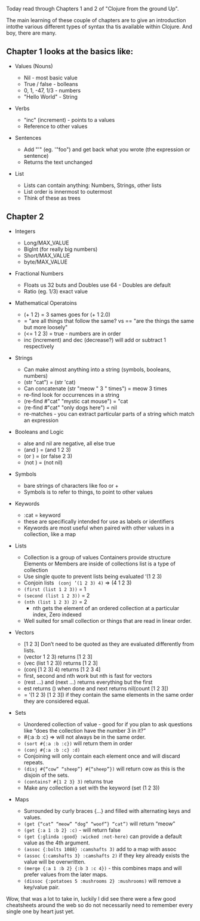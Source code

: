 Today read through Chapters 1 and 2 of "Clojure from the ground Up".

The main learning of these couple of chapters are to give an introduction intothe various different types of syntax tha tis available within Clojure. And boy, there are many. 

## Chapter 1 looks at the basics like:

- Values (Nouns)
  - Nil - most basic value
  - True / false - bolleans
  - 0, 1, -47, 1/3 - numbers
  - "Hello World" - String

- Verbs
  - "inc" (increment) - points to a values
  - Reference to other values

- Sentences
  - Add "'" (eg. '"foo") and get back what you wrote (the expression or sentence)
  - Returns the text unchanged

- List
  - Lists can contain anything: Numbers, Strings, other lists
  - List order is innermost to outermost
  - Think of these as trees

## Chapter 2

- Integers
  - Long/MAX_VALUE
  - BigInt (for really big numbers)
  - Short/MAX_VALUE
  - byte/MAX_VALUE

- Fractional Numbers
  -  Floats us 32 buts and Doubles use 64 - Doubles are default
  -  Ratio (eg. 1/3) exact value

- Mathematical Operatoins
  - (+ 1  2) = 3 sames goes for (+ 1  2.0) 
  - = "are all things that follow the same? vs ==  "are the things the same but more loosely"
  - (<= 1 2 3) = true - numbers are in order
  - inc (increment) and dec (decrease?) will add or subtract 1 respectively

- Strings
  -  Can make almost anything into a string (symbols, booleans, numbers)
  -  (str "cat") = (str 'cat)
  -  Can concatenate (str "meow " 3 " times") = meow 3 times
  -  re-find look for occurrences in a string
    -  (re-find #"cat" "mystic cat mouse") = "cat
    - (re-find #"cat" "only dogs here") = nil
  - re-matches - you can extract particular parts of a string which match an expression

- Booleans and Logic
  - alse and nil are negative, all else true
  - (and ) = (and 1 2 3)
  - (or ) = (or false 2 3)
  - (not ) = (not nil)

- Symbols
  - bare strings of characters like foo or +
  - Symbols is to refer to things, to point to other values

- Keywords
  - :cat = keyword
  - these are specifically intended for use as labels or identifiers
  - Keywords are most useful when paired with other values in a collection, like a map

- Lists
  - Collection is a group of values Containers provide structure Elements or Members are inside of collections list is a type of collection
  - Use single quote to prevent lists being evaluated ’(1 2 3)
  - Conjoin lists ``` (conj ’(1 2 3) 4)``` => (4 1 2 3)
  - ```(first (list 1 2 3))``` = 1
  - ```(second (list 1 2 3))``` = 2
  - ```(nth (list 1 2 3) 2)``` = 2
    - nth gets the element of an ordered collection at a particular index, Zero indexed
  - Well suited for small collection or things that are read in linear order.

- Vectors
  -  [1 2 3] Don’t need to be quoted as they are evaluated differently from lists.
  - (vector 1 2 3) returns [1 2 3]
  -  (vec (list 1 2 3)) returns [1 2 3]
  - (conj [1 2 3] 4) returns [1 2 3 4]
  - first, second and nth work but nth is fast for vectors
  - (rest …) and (next …) returns everything but the first
  - est returns () when done and next returns nil(count [1 2 3])
  - = ’(1 2 3) [1 2 3]) if they contain the same elements in the same order they are considered equal.

- Sets
  - Unordered collection of value - good for if you plan to ask questions like “does the collection have the number 3 in it?”
  - #{:a :b :c} => will not always be in the same order.
  - ```(sort #{:a :b :c})``` will return them in order
  - ```(conj #{:a :b :c} :d)```
  - Conjoining will only contain each element once and will discard repeats.
  - ```(disj #{“cow” “sheep”} #{“sheep”})``` will return cow as this is the disjoin of the sets.
  - ```(contains? #{1 2 3} 3)``` returns true
  - Make any collection a set with the keyword (set (1 2 3))

- Maps
  - Surrounded by curly braces {…} and filled with alternating keys and values.
  - ```(get {“cat” “meow” “dog” “woof”} “cat”)``` will return “meow”
  - ```(get {:a 1 :b 2} :c)``` - will return false
  - ```(get {:glinda :good} :wicked :not-here)``` can provide a default value as the 4th argument.
  - ```(assoc {:bolts 1088} :camshafts 3)``` add to a map with assoc
  - ```(assoc {:camshafts 3} :camshafts 2)``` if they key already exists the value will be overwritten.
  - ```(merge {:a 1 :b 2} {:b 3 :c 4})``` - this combines maps and will prefer values from the later maps.
  - ```(dissoc {:potatoes 5 :mushrooms 2} :mushrooms)``` will remove a key/value pair.


Wow, that was a lot to take in, luckily I did see there were a few good cheatsheets around the web so do not necessarily need to remember every single one by heart just yet.
